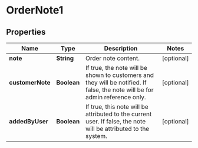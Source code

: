 

# OrderNote1


## Properties

Name | Type | Description | Notes
------------ | ------------- | ------------- | -------------
**note** | **String** | Order note content. |  [optional]
**customerNote** | **Boolean** | If true, the note will be shown to customers and they will be notified. If false, the note will be for admin reference only. |  [optional]
**addedByUser** | **Boolean** | If true, this note will be attributed to the current user. If false, the note will be attributed to the system. |  [optional]



